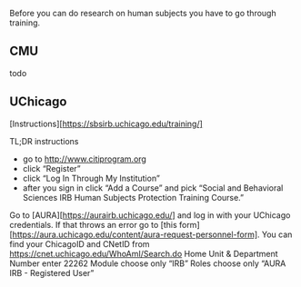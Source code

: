 Before you can do research on human subjects you have to go through training.

## CMU
todo




## UChicago
[Instructions][https://sbsirb.uchicago.edu/training/]

TL;DR instructions
- go to http://www.citiprogram.org
- click “Register”
- click “Log In Through My Institution”
- after you sign in click “Add a Course” and pick “Social and Behavioral Sciences IRB Human Subjects Protection Training Course.”

Go to [AURA][https://aurairb.uchicago.edu/] and log in with your UChicago credentials. If that throws an error go to [this form][https://aura.uchicago.edu/content/aura-request-personnel-form]. 
You can find your ChicagoID and CNetID from https://cnet.uchicago.edu/WhoAmI/Search.do
Home Unit & Department Number enter 22262
Module choose only “IRB”
Roles choose only “AURA IRB - Registered User”
